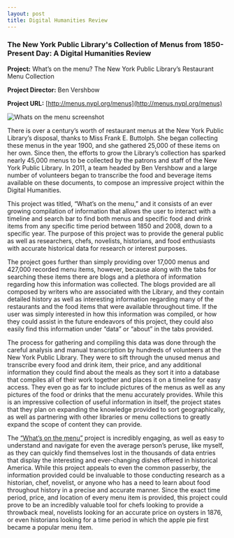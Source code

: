 ```yaml
---
layout: post
title: Digital Humanities Review
---
```


### **The New York Public Library's Collection of Menus from 1850-Present Day: A Digital Humanities Review**

**Project:** What’s on the menu? The New York Public Library’s Restaurant Menu Collection

**Project Director:** Ben Vershbow

**Project URL:** [http://menus.nypl.org/menus](http://menus.nypl.org/menus)

![Whats on the menu screenshot](https://github.com/logan-penland/logan-penland/images/Menu%20Screenshot.png?raw=true)

There is over a century’s worth of restaurant menus at the New York Public Library’s disposal, thanks to Miss Frank E. Buttolph. She began collecting these menus in the year 1900, and she gathered 25,000 of these items on her own. Since then, the efforts to grow the Library’s collection has sparked nearly 45,000 menus to be collected by the patrons and staff of the New York Public Library. In 2011, a team headed by Ben Vershbow and a large number of volunteers began to transcribe the food and beverage items available on these documents, to compose an impressive project within the Digital Humanities.
	
  
  This project was titled, “What’s on the menu,” and it consists of an ever growing compilation of information that allows the user to interact with a timeline and search bar to find both menus and specific food and drink items from any specific time period between 1850 and 2008, down to a specific year. The purpose of this project was to provide the general public as well as researchers, chefs, novelists, historians, and food enthusiasts with accurate historical data for research or interest purposes. 
	
  
  The project goes further than simply providing over 17,000 menus and 427,000 recorded menu items, however, because along with the tabs for searching these items there are blogs and a plethora of information regarding how this information was collected. The blogs provided are all composed by writers who are associated with the Library, and they contain detailed history as well as interesting information regarding many of the restaurants and the food items that were available throughout time. If the user was simply interested in how this information was compiled, or how they could assist in the future endeavors of this project, they could also easily find this information under “data” or “about” in the tabs provided. 
	
  
  The process for gathering and compiling this data was done through the careful analysis and manual transcription by hundreds of volunteers at the New York Public Library. They were to sift through the unused menus and transcribe every food and drink item, their price, and any additional information they could find about the meals as they sort it into a database that compiles all of their work together and places it on a timeline for easy access. They even go as far to include pictures of the menus as well as any pictures of the food or drinks that the menu accurately provides. While this is an impressive collection of useful information in itself, the project states that they plan on expanding the knowledge provided to sort geographically, as well as partnering with other libraries or menu collections to greatly expand the scope of content they can provide. 


The [“What’s on the menu”](http://menus.nypl.org/menus) project is incredibly engaging, as well as easy to understand and navigate for even the average person’s peruse, like myself, as they can quickly find themselves lost in the thousands of data entries that display the interesting and ever-changing dishes offered in historical America. While this project appeals to even the common passerby, the information provided could be invaluable to those conducting research as a historian, chef, novelist, or anyone who has a need to learn about food throughout history in a precise and accurate manner. Since the exact time period, price, and location of every menu item is provided, this project could prove to be an incredibly valuable tool for chefs looking to provide a throwback meal, novelists looking for an accurate price on oysters in 1876, or even historians looking for a time period in which the apple pie first became a popular menu item. 


